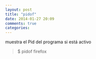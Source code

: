 ```yaml
---
layout: post
title: "pidof"
date: 2014-01-27 20:09
comments: true
categories: 
---
```

muestra el Pid del programa si está activo 

>$ pidof firefox

